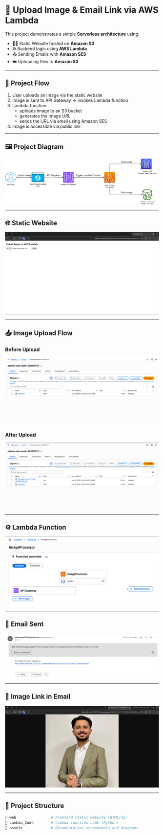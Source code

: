 # 📸 Upload Image & Email Link via AWS Lambda

This project demonstrates a simple **Serverless architecture** using:

- 🧑‍💻 Static Website hosted on **Amazon S3**
- ⚙️ Backend logic using **AWS Lambda**
- 📤 Sending Emails with **Amazon SES**
- ☁️ Uploading files to **Amazon S3**

---

## 🧠 Project Flow

1. User uploads an image via the static website  
2. Image is sent to API Gateway → invokes Lambda function  
3. Lambda function:  
   - uploads image to an S3 bucket  
   - generates the image URL  
   - sends the URL via email using Amazon SES  
4. Image is accessible via public link

---

## 🖼️ Project Diagram

![Diagram](assets/diagram.png)

---

## 🌐 Static Website

![Static Site](assets/static-site.png)

---

## 📤 Image Upload Flow

### Before Upload
![S3 Before](assets/s3-before.png)

### After Upload
![S3 After](assets/s3-after.png)

---

## ⚙️ Lambda Function

![Lambda](assets/lambda.png)

---

## 📧 Email Sent

![Email](assets/email.png)

---

## 🔗 Image Link in Email

![Image Link](assets/image-link.png)

---

## 📁 Project Structure

```bash
📁 web                # Frontend static website (HTML/JS)
📁 Lambda_Code        # Lambda function code (Python)
📁 assets             # Documentation screenshots and diagrams
